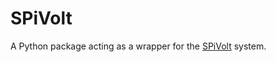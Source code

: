 # SPiVolt

A Python package acting as a wrapper for the [SPiVolt][spivolt] system.

[spivolt]: https://spivolt.com